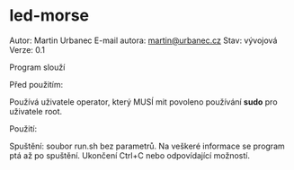 # led-morse

Autor: Martin Urbanec
E-mail autora: martin@urbanec.cz
Stav: vývojová
Verze: 0.1

Program slouží

Před použitím: 

Používá uživatele operator, který MUSÍ mit povoleno používání <b>sudo</b> pro uživatele root. 

Použití: 

Spuštění: soubor run.sh bez parametrů. 
Na veškeré informace se program ptá až po spuštění. 
Ukončení Ctrl+C nebo odpovídající možností. 
